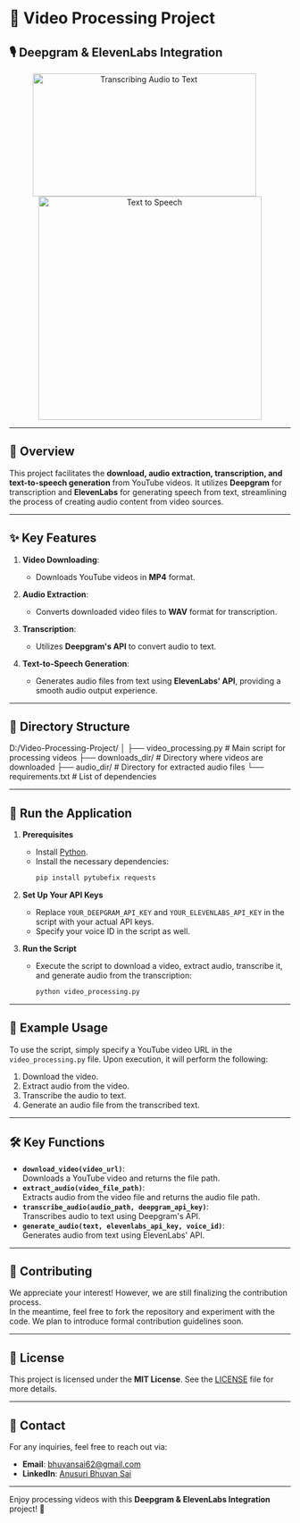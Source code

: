 # 🎥 **Video Processing Project**  
## 🎙️ **Deepgram & ElevenLabs Integration**  

<p align="center">
  <img src="https://cdn.prod.website-files.com/5fac161927bf86485ba43fd0/64705e36d6c173f75626cf6b_Blog-Cover-2022_02_How-to-Transcribe-Audio-to-Text-(Automatically-_-For-Free).jpeg" alt="Transcribing Audio to Text" width="400" height="220" style="margin-right: 20px;"/>
  <img src="https://www.folio3.ai/blog/wp-content/uploads/2022/03/Text-To-Speech.jpg" alt="Text to Speech" width="400"/>
</p>
 

---

## 📝 **Overview**  
This project facilitates the **download, audio extraction, transcription, and text-to-speech generation** from YouTube videos. It utilizes **Deepgram** for transcription and **ElevenLabs** for generating speech from text, streamlining the process of creating audio content from video sources.

---

## ✨ **Key Features**  
1. **Video Downloading**:  
   - Downloads YouTube videos in **MP4** format.  

2. **Audio Extraction**:  
   - Converts downloaded video files to **WAV** format for transcription.  

3. **Transcription**:  
   - Utilizes **Deepgram's API** to convert audio to text.  

4. **Text-to-Speech Generation**:  
   - Generates audio files from text using **ElevenLabs' API**, providing a smooth audio output experience.

---

## 📂 **Directory Structure**  
D:/Video-Processing-Project/
│
├── video_processing.py     # Main script for processing videos
├── downloads_dir/          # Directory where videos are downloaded
├── audio_dir/              # Directory for extracted audio files
└── requirements.txt        # List of dependencies

---

## 🚀 **Run the Application**  

1. **Prerequisites**  
   - Install [Python](https://www.python.org/downloads/).  
   - Install the necessary dependencies:  
     ```bash
     pip install pytubefix requests
     ```

2. **Set Up Your API Keys**  
   - Replace `YOUR_DEEPGRAM_API_KEY` and `YOUR_ELEVENLABS_API_KEY` in the script with your actual API keys.  
   - Specify your voice ID in the script as well.

3. **Run the Script**  
   - Execute the script to download a video, extract audio, transcribe it, and generate audio from the transcription:  
     ```bash
     python video_processing.py
     ```

---

## 💬 **Example Usage**  
To use the script, simply specify a YouTube video URL in the `video_processing.py` file. Upon execution, it will perform the following:

1. Download the video.
2. Extract audio from the video.
3. Transcribe the audio to text.
4. Generate an audio file from the transcribed text.

---

## 🛠️ **Key Functions**  
- **`download_video(video_url)`**:  
  Downloads a YouTube video and returns the file path.  
- **`extract_audio(video_file_path)`**:  
  Extracts audio from the video file and returns the audio file path.  
- **`transcribe_audio(audio_path, deepgram_api_key)`**:  
  Transcribes audio to text using Deepgram's API.  
- **`generate_audio(text, elevenlabs_api_key, voice_id)`**:  
  Generates audio from text using ElevenLabs' API.

---

## 🤝 **Contributing**  
We appreciate your interest! However, we are still finalizing the contribution process.  
In the meantime, feel free to fork the repository and experiment with the code. We plan to introduce formal contribution guidelines soon.

---

## 📄 **License**  
This project is licensed under the **MIT License**. See the [LICENSE](LICENSE) file for more details.

---

## 📧 **Contact**  
For any inquiries, feel free to reach out via:  
- **Email**: bhuvansai62@gmail.com 
- **LinkedIn**: [Anusuri Bhuvan Sai](https://www.linkedin.com/in/bhuvansai62/)

---

Enjoy processing videos with this **Deepgram & ElevenLabs Integration** project! 🎉
